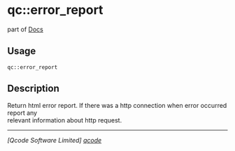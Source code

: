 qc::error_report
================

part of [Docs](../index.md)

Usage
-----
`qc::error_report `

Description
-----------
Return html error report. If there was a http connection when error occurred report any<br/>relevant information about http request.

----------------------------------
*[Qcode Software Limited] [qcode]*

[qcode]: http://www.qcode.co.uk "Qcode Software"